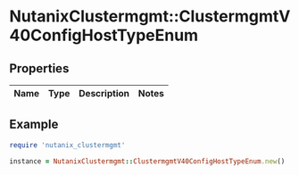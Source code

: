 # NutanixClustermgmt::ClustermgmtV40ConfigHostTypeEnum

## Properties

| Name | Type | Description | Notes |
| ---- | ---- | ----------- | ----- |

## Example

```ruby
require 'nutanix_clustermgmt'

instance = NutanixClustermgmt::ClustermgmtV40ConfigHostTypeEnum.new()
```

